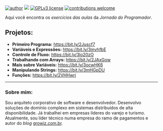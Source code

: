 [![author](https://img.shields.io/badge/author-leoccosta-red.svg)](https://www.linkedin.com/in/leoccosta) [![](https://img.shields.io/badge/csharp-8.0+-purple.svg)](https://dotnet.microsoft.com/) [![GPLv3 license](https://img.shields.io/badge/License-GPLv3-blue.svg)](http://perso.crans.org/besson/LICENSE.html) [![contributions welcome](https://img.shields.io/badge/contributions-welcome-brightgreen.svg?style=flat)](https://github.com/leocosta/jornada-do-programador/issues)

Aqui você encontra os *exercícios das aulas* da *Jornada do Programador*.

## Projetos:

* **Primeiro Programa:** https://bit.ly/2Juscf7
* **Variáveis e Expressões:** https://bit.ly/3mvhfbE
* **Controle de Fluxo:** https://bit.ly/3lo20zO
* **Trabalhando com Arrays:** https://bit.ly/2JAxGow
* **Mais sobre Variáveis:** https://bit.ly/3ocwHK6
* **Manipulando Strings:** https://bit.ly/3mHGpDU
* **Funções:** https://bit.ly/2VHHwrj
---

### Sobre mim:

Sou arquiteto corporativo de software e desenvolvedor.
Desenvolvo soluções de domínio complexo em sistemas distribuídos de alta disponibilidade. 
Já trabalhei em empresas líderes do varejo e turismo. 
Atualmente, sou líder técnico numa empresa do ramo de pagamentos e
autor do *blog* [growiz.com.br](http://www.growiz.com.br).
